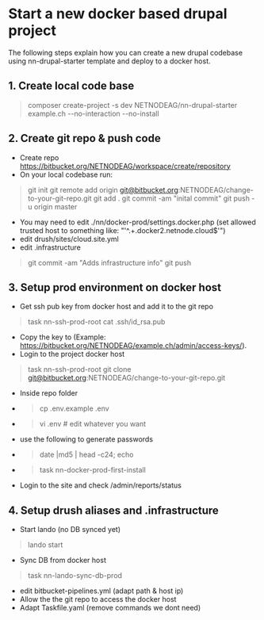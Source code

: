# Start a new docker based drupal project

The following steps explain how you can create a new drupal codebase using nn-drupal-starter template and deploy to a docker host.

## 1. Create local code base
> composer create-project -s dev NETNODEAG/nn-drupal-starter example.ch --no-interaction --no-install

## 2. Create git repo & push code
- Create repo https://bitbucket.org/NETNODEAG/workspace/create/repository
- On your local codebase run:
> git init
> git remote add origin git@bitbucket.org:NETNODEAG/change-to-your-git-repo.git
> git add .
> git commit -am "inital commit"
> git push -u origin master
- You may need to edit ./nn/docker-prod/settings.docker.php (set allowed trusted host to something like: "'^.+\.docker2\.netnode\.cloud$'")
- edit drush/sites/cloud.site.yml
- edit .infrastructure 
> git commit -am "Adds infrastructure info"
> git push

## 3. Setup prod environment on docker host
- Get ssh pub key from docker host and add it to the git repo
> task nn-ssh-prod-root
> cat .ssh/id_rsa.pub
- Copy the key to (Example: https://bitbucket.org/NETNODEAG/example.ch/admin/access-keys/). 
- Login to the project docker host 
> task nn-ssh-prod-root
> git clone git@bitbucket.org:NETNODEAG/change-to-your-git-repo.git
- Inside repo folder
- > cp .env.example .env
- > vi .env # edit whatever you want
- use the following to generate passwords 
- > date |md5 | head -c24; echo
- > task nn-docker-prod-first-install 
- Login to the site and check /admin/reports/status

## 4. Setup drush aliases and .infrastructure

- Start lando (no DB synced yet)
> lando start
- Sync DB from docker host
> task nn-lando-sync-db-prod
- edit bitbucket-pipelines.yml (adapt path & host ip)
- Allow the the git repo to access the docker host
- Adapt Taskfile.yaml (remove commands we dont need)